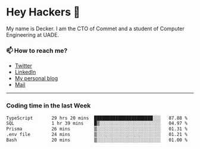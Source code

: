 # Hey Hackers 👋

My name is Decker. I am the CTO of Commet and a student of Computer Engineering at UADE.

### 📫 How to reach me?
- [Twitter](https://x.com/0xDecker) 
- [LinkedIn](https://www.linkedin.com/in/decker-urbano/) 
- [My personal blog](http://decker.sh) 
- [Mail](mailto:me@decker.sh)

---

### Coding time in the last Week

<!--START_SECTION:waka-->

```txt
TypeScript       29 hrs 20 mins  ██████████████████████░░░   87.88 %
SQL              1 hr 39 mins    █▒░░░░░░░░░░░░░░░░░░░░░░░   04.97 %
Prisma           26 mins         ▒░░░░░░░░░░░░░░░░░░░░░░░░   01.31 %
.env file        24 mins         ▒░░░░░░░░░░░░░░░░░░░░░░░░   01.21 %
Bash             20 mins         ▒░░░░░░░░░░░░░░░░░░░░░░░░   01.00 %
```

<!--END_SECTION:waka-->
